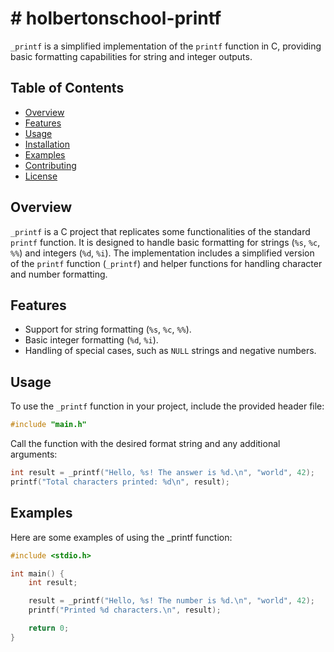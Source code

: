 
# # holbertonschool-printf

`_printf` is a simplified implementation of the `printf` function in C, providing basic formatting capabilities for string and integer outputs.

## Table of Contents

- [Overview](#overview)
- [Features](#features)
- [Usage](#usage)
- [Installation](#installation)
- [Examples](#examples)
- [Contributing](#contributing)
- [License](#license)

## Overview

`_printf` is a C project that replicates some functionalities of the standard `printf` function. It is designed to handle basic formatting for strings (`%s`, `%c`, `%%`) and integers (`%d`, `%i`). The implementation includes a simplified version of the `printf` function (`_printf`) and helper functions for handling character and number formatting.

## Features

- Support for string formatting (`%s`, `%c`, `%%`).
- Basic integer formatting (`%d`, `%i`).
- Handling of special cases, such as `NULL` strings and negative numbers.

## Usage

To use the `_printf` function in your project, include the provided header file:

```c
#include "main.h"

```

Call the function with the desired format string and any additional arguments:

```c
int result = _printf("Hello, %s! The answer is %d.\n", "world", 42);
printf("Total characters printed: %d\n", result);
```

## Examples

Here are some examples of using the _printf function:

```C
#include <stdio.h>

int main() {
    int result;

    result = _printf("Hello, %s! The number is %d.\n", "world", 42);
    printf("Printed %d characters.\n", result);

    return 0;
}
```
